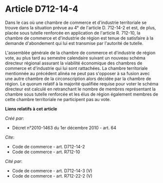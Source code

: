 # Article D712-14-4

Dans le cas où une chambre de commerce et d'industrie territoriale se trouve dans la situation prévue au 4° de l'article D.
712-14-2 et est, de plus, placée sous tutelle renforcée en application de l'article R. 712-10, la chambre de commerce et
d'industrie de région est tenue de satisfaire à la demande d'abondement qui lui est transmise par l'autorité de tutelle.

L'assemblée générale de la chambre de commerce et d'industrie de région vote, au plus tard au semestre calendaire suivant un
nouveau schéma directeur régional assurant la viabilité économique des chambres de commerce et d'industrie qui lui sont
rattachées. La chambre territoriale mentionnée au précédent alinéa ne peut pas s'opposer à sa fusion avec une autre chambre
de la circonscription alors décidée par la chambre de région. Le quorum relatif à la majorité qualifiée requise pour voter le
schéma directeur est calculé en retranchant le nombre de membres représentant la chambre sous tutelle renforcée et les élus
de région également membres de cette chambre territoriale ne participent pas au vote.

**Liens relatifs à cet article**

_Créé par_:

  - Décret n°2010-1463 du 1er décembre 2010 - art. 64

_Cite_:

  - Code de commerce - art. D712-14-2
  - Code de commerce - art. R712-10

_Cité par_:

  - Code de commerce - art. D712-14-3 (V)
  - Code de commerce - art. R712-22-2 (V)
